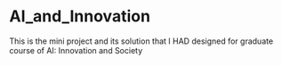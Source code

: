 # AI_and_Innovation
This is the mini project and its solution that I HAD designed for graduate course of AI: Innovation and Society
